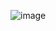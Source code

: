 ![image](https://user-images.githubusercontent.com/37147270/130255424-c9782443-b8db-4a06-9f5a-f83425096d5b.png)
